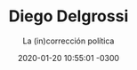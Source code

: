 ---
title:  "Diego Delgrossi"
subtitle: "La (in)corrección política"
img: http://magnoliosala.uy/img/febrero/delgrossi.jpg
date:   2020-01-20 10:55:01 -0300
eventdate: 2020-01-31 21:00:00 -0300
tickantel: https://tickantel.com.uy/inicio/espectaculo/40008472/espectaculo/Diego%20Delgrossi?1
---